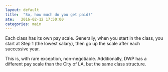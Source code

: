 ```yaml
---
layout: default
title:  "So, how much do you get paid?"
ate:   2016-02-12 17:50:00
categories: main
---
```

Each class has its own pay scale. Generally, when you start in the class, you start at Step 1 (the lowest salary), then go up the scale after each successive year.

This is, with rare exception, non-negotiable. Additionally, DWP has a different pay scale than the City of LA, but the same class structure. 
